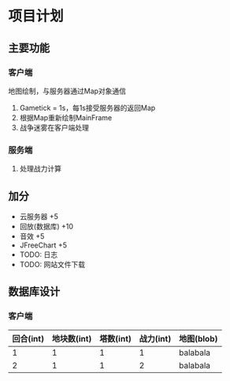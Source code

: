# 项目计划

## 主要功能
### 客户端
地图绘制，与服务器通过Map对象通信
1. Gametick = 1s，每1s接受服务器的返回Map
2. 根据Map重新绘制MainFrame
3. 战争迷雾在客户端处理

### 服务端
1. 处理战力计算

## 加分
- 云服务器 +5
- 回放(数据库) +10
- 音效 +5
- JFreeChart +5
- TODO: 日志
- TODO: 网站文件下载 

## 数据库设计
### 客户端
| 回合(int) | 地块数(int) | 塔数(int) | 战力(int) | 地图(blob) |
|---------|----------|---------|---------|----------|
| 1       | 1        | 1       | 1       | balabala |
| 2       | 1        | 1       | 2       | balabala |
